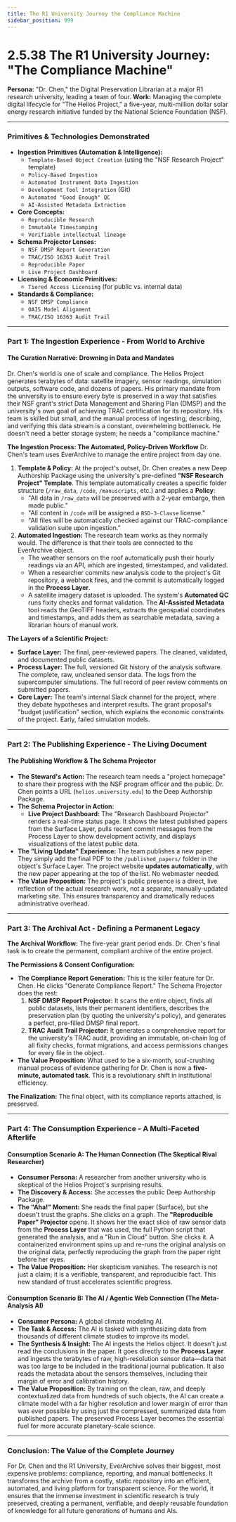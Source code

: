 ```yaml
---
title: The R1 University Journey the Compliance Machine
sidebar_position: 999
---
```


# 2.5.38 The R1 University Journey: "The Compliance Machine"

**Persona:** "Dr. Chen," the Digital Preservation Librarian at a major R1 research university, leading a team of four.
**Work:** Managing the complete digital lifecycle for "The Helios Project," a five-year, multi-million dollar solar energy research initiative funded by the National Science Foundation (NSF).

---

### **Primitives & Technologies Demonstrated**

*   **Ingestion Primitives (Automation & Intelligence):**
    *   `Template-Based Object Creation` (using the "NSF Research Project" template)
    *   `Policy-Based Ingestion`
    *   `Automated Instrument Data Ingestion`
    *   `Development Tool Integration` (Git)
    *   `Automated "Good Enough" QC`
    *   `AI-Assisted Metadata Extraction`
*   **Core Concepts:**
    *   `Reproducible Research`
    *   `Immutable Timestamping`
    *   `Verifiable intellectual lineage`
*   **Schema Projector Lenses:**
    *   `NSF DMSP Report Generation`
    *   `TRAC/ISO 16363 Audit Trail`
    *   `Reproducible Paper`
    *   `Live Project Dashboard`
*   **Licensing & Economic Primitives:**
    *   `Tiered Access Licensing` (for public vs. internal data)
*   **Standards & Compliance:**
    *   `NSF DMSP Compliance`
    *   `OAIS Model Alignment`
    *   `TRAC/ISO 16363 Audit Trail`

---

### **Part 1: The Ingestion Experience - From World to Archive**

#### **The Curation Narrative: Drowning in Data and Mandates**
Dr. Chen's world is one of scale and compliance. The Helios Project generates terabytes of data: satellite imagery, sensor readings, simulation outputs, software code, and dozens of papers. His primary mandate from the university is to ensure every byte is preserved in a way that satisfies their NSF grant's strict Data Management and Sharing Plan (DMSP) and the university's own goal of achieving TRAC certification for its repository. His team is skilled but small, and the manual process of ingesting, describing, and verifying this data stream is a constant, overwhelming bottleneck. He doesn't need a better storage system; he needs a "compliance machine."

**The Ingestion Process: The Automated, Policy-Driven Workflow**
Dr. Chen's team uses EverArchive to manage the entire project from day one.

1.  **Template & Policy:** At the project's outset, Dr. Chen creates a new Deep Authorship Package using the university's pre-defined **"NSF Research Project" Template**. This template automatically creates a specific folder structure (`/raw_data`, `/code`, `/manuscripts`, etc.) and applies a **Policy**:
    *   "All data in `/raw_data` will be preserved with a 2-year embargo, then made public."
    *   "All content in `/code` will be assigned a `BSD-3-Clause` license."
    *   "All files will be automatically checked against our TRAC-compliance validation suite upon ingestion."
2.  **Automated Ingestion:** The research team works as they normally would. The difference is that their tools are connected to the EverArchive object.
    *   The weather sensors on the roof automatically push their hourly readings via an API, which are ingested, timestamped, and validated.
    *   When a researcher commits new analysis code to the project's Git repository, a webhook fires, and the commit is automatically logged in the **Process Layer**.
    *   A satellite imagery dataset is uploaded. The system's **Automated QC** runs fixity checks and format validation. The **AI-Assisted Metadata** tool reads the GeoTIFF headers, extracts the geospatial coordinates and timestamps, and adds them as searchable metadata, saving a librarian hours of manual work.

**The Layers of a Scientific Project:**
*   **Surface Layer:** The final, peer-reviewed papers. The cleaned, validated, and documented public datasets.
*   **Process Layer:** The full, versioned Git history of the analysis software. The complete, raw, uncleaned sensor data. The logs from the supercomputer simulations. The full record of peer review comments on submitted papers.
*   **Core Layer:** The team's internal Slack channel for the project, where they debate hypotheses and interpret results. The grant proposal's "budget justification" section, which explains the economic constraints of the project. Early, failed simulation models.

---

### **Part 2: The Publishing Experience - The Living Document**

#### **The Publishing Workflow & The Schema Projector**
*   **The Steward's Action:** The research team needs a "project homepage" to share their progress with the NSF program officer and the public. Dr. Chen points a URL (`helios.university.edu`) to the Deep Authorship Package.
*   **The Schema Projector in Action:**
    *   **Live Project Dashboard:** The "Research Dashboard Projector" renders a real-time status page. It shows the latest published papers from the Surface Layer, pulls recent commit messages from the Process Layer to show development activity, and displays visualizations of the latest public data.
*   **The "Living Update" Experience:** The team publishes a new paper. They simply add the final PDF to the `/published_papers/` folder in the object's Surface Layer. The project website **updates automatically**, with the new paper appearing at the top of the list. No webmaster needed.
*   **The Value Proposition:** The project's public presence is a direct, live reflection of the actual research work, not a separate, manually-updated marketing site. This ensures transparency and dramatically reduces administrative overhead.

---

### **Part 3: The Archival Act - Defining a Permanent Legacy**

**The Archival Workflow:**
The five-year grant period ends. Dr. Chen's final task is to create the permanent, compliant archive of the entire project.

**The Permissions & Consent Configuration:**
*   **The Compliance Report Generation:** This is the killer feature for Dr. Chen. He clicks "Generate Compliance Report." The Schema Projector does the rest:
    1.  **NSF DMSP Report Projector:** It scans the entire object, finds all public datasets, lists their permanent identifiers, describes the preservation plan (by quoting the university's policy), and generates a perfect, pre-filled DMSP final report.
    2.  **TRAC Audit Trail Projector:** It generates a comprehensive report for the university's TRAC audit, providing an immutable, on-chain log of all fixity checks, format migrations, and access permissions changes for every file in the object.
*   **The Value Proposition:** What used to be a six-month, soul-crushing manual process of evidence gathering for Dr. Chen is now a **five-minute, automated task**. This is a revolutionary shift in institutional efficiency.

**The Finalization:**
The final object, with its compliance reports attached, is preserved.

---

### **Part 4: The Consumption Experience - A Multi-Faceted Afterlife**

#### **Consumption Scenario A: The Human Connection (The Skeptical Rival Researcher)**
*   **Consumer Persona:** A researcher from another university who is skeptical of the Helios Project's surprising results.
*   **The Discovery & Access:** She accesses the public Deep Authorship Package.
*   **The "Aha!" Moment:** She reads the final paper (Surface), but she doesn't trust the graphs. She clicks on a graph. The **"Reproducible Paper" Projector** opens. It shows her the exact slice of raw sensor data from the **Process Layer** that was used, the full Python script that generated the analysis, and a "Run in Cloud" button. She clicks it. A containerized environment spins up and re-runs the original analysis on the original data, perfectly reproducing the graph from the paper right before her eyes.
*   **The Value Proposition:** Her skepticism vanishes. The research is not just a claim; it is a verifiable, transparent, and reproducible fact. This new standard of trust accelerates scientific progress.

#### **Consumption Scenario B: The AI / Agentic Web Connection (The Meta-Analysis AI)**
*   **Consumer Persona:** A global climate modeling AI.
*   **The Task & Access:** The AI is tasked with synthesizing data from thousands of different climate studies to improve its model.
*   **The Synthesis & Insight:** The AI ingests the Helios object. It doesn't just read the conclusions in the paper. It goes directly to the **Process Layer** and ingests the terabytes of raw, high-resolution sensor data—data that was too large to be included in the traditional journal publication. It also reads the metadata about the sensors themselves, including their margin of error and calibration history.
*   **The Value Proposition:** By training on the clean, raw, and deeply contextualized data from hundreds of such objects, the AI can create a climate model with a far higher resolution and lower margin of error than was ever possible by using just the compressed, summarized data from published papers. The preserved Process Layer becomes the essential fuel for more accurate planetary-scale science.

---

### **Conclusion: The Value of the Complete Journey**
For Dr. Chen and the R1 University, EverArchive solves their biggest, most expensive problems: compliance, reporting, and manual bottlenecks. It transforms the archive from a costly, static repository into an efficient, automated, and living platform for transparent science. For the world, it ensures that the immense investment in scientific research is truly preserved, creating a permanent, verifiable, and deeply reusable foundation of knowledge for all future generations of humans and AIs.